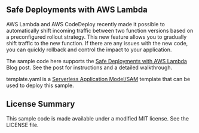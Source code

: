 ## Safe Deployments with AWS Lambda

AWS Lambda and AWS CodeDeploy recently made it possible to automatically shift incoming traffic between two function versions based on a preconfigured rollout strategy. This new feature allows you to gradually shift traffic to the new function. If there are any issues with the new code, you can quickly rollback and control the impact to your application.

The sample code here supports the [Safe Deployments with AWS Lambda](https://aws.amazon.com/blogs/compute/implementing-safe-aws-lambda-deployments-with-aws-codedeploy/) Blog post. See the post for instructions and a detailed walkthrough.

template.yaml is a [Serverless Application Model/SAM](https://github.com/awslabs/serverless-application-model) template that can be used to deploy this sample.

## License Summary

This sample code is made available under a modified MIT license. See the LICENSE file.
